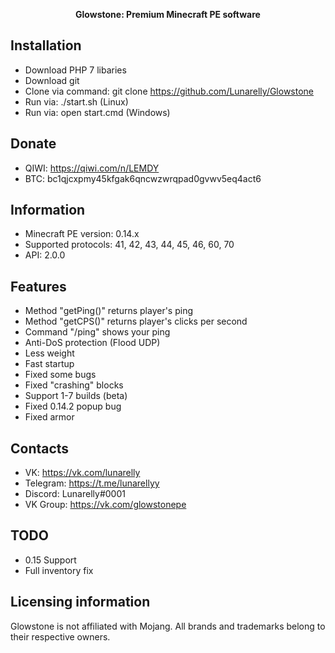 <p align="center">
	<b>Glowstone: Premium Minecraft PE software</b>
</p>

## Installation
- Download PHP 7 libaries
- Download git
- Clone via command: git clone https://github.com/Lunarelly/Glowstone
- Run via: ./start.sh (Linux)
- Run via: open start.cmd (Windows)

## Donate
- QIWI: https://qiwi.com/n/LEMDY
- BTC: bc1qjcxpmy45kfgak6qncwzwrqpad0gvwv5eq4act6

## Information
- Minecraft PE version: 0.14.x
- Supported protocols: 41, 42, 43, 44, 45, 46, 60, 70
- API: 2.0.0

## Features
- Method "getPing()" returns player's ping
- Method "getCPS()" returns player's clicks per second
- Command "/ping" shows your ping
- Anti-DoS protection (Flood UDP)
- Less weight
- Fast startup
- Fixed some bugs
- Fixed "crashing" blocks
- Support 1-7 builds (beta)
- Fixed 0.14.2 popup bug
- Fixed armor

## Contacts
- VK: https://vk.com/lunarelly
- Telegram: https://t.me/lunarellyy
- Discord: Lunarelly#0001
- VK Group: https://vk.com/glowstonepe

## TODO
- 0.15 Support
- Full inventory fix

## Licensing information
Glowstone is not affiliated with Mojang. All brands and trademarks belong to their respective owners.
